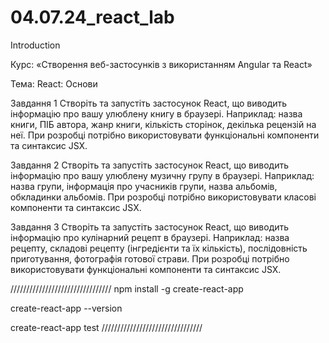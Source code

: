 # 04.07.24_react_lab
Introduction

Курс: «Створення веб-застосунків з використанням Angular та React»

Тема: React: Основи

Завдання 1
Створіть та запустіть застосунок React, що виводить інформацію про вашу улюблену 
книгу в браузері. Наприклад: назва книги, ПІБ автора, жанр книги, кількість сторінок,
декілька рецензій на неї.
При розробці потрібно використовувати функціональні компоненти та синтаксис JSX. 

 
Завдання 2
Створіть та запустіть застосунок React, що виводить інформацію про вашу улюблену 
музичну групу в браузері. Наприклад: назва групи, інформація про учасників групи, 
назва альбомів, обкладинки альбомів.
При розробці потрібно використовувати класові компоненти та синтаксис JSX.

 
Завдання 3
Створіть та запустіть застосунок React, що виводить інформацію про кулінарний 
рецепт в браузері. Наприклад: назва рецепту, складові рецепту (інгредієнти та 
їх кількість), послідовність приготування, фотографія готової страви.
При розробці потрібно використовувати функціональні компоненти та синтаксис JSX.

////////////////////////////////
npm install -g create-react-app
 
create-react-app --version
 
create-react-app test
////////////////////////////////
 
